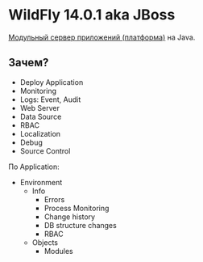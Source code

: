 # WildFly 14.0.1 aka JBoss

[Модульный сервер приложений (платформа)](https://www.wildfly.org/) на Java.

## Зачем?

- Deploy Application
- Monitoring
- Logs: Event, Audit
- Web Server
- Data Source
- RBAC
- Localization
- Debug
- Source Control

По Application:

- Environment
	- Info
		- Errors
		- Process Monitoring
		- Change history
		- DB structure changes
		- RBAC
	- Objects
		- Modules

